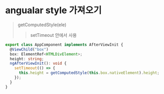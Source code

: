 # angualar style 가져오기

> getComputedStyle(ele)
>
> > setTimeout 안에서 사용

```ts
export class AppComponent implements AfterViewInit {
  @ViewChild("box")
  box: ElementRef<HTMLDivElement>;
  height: string;
  ngAfterViewInit(): void {
    setTimeout(() => {
      this.height = getComputedStyle(this.box.nativeElement).height;
    });
  }
}
```
